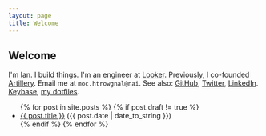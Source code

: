 ```yaml
---
layout: page
title: Welcome
---
```


<h2>Welcome</h2>

<p>
  I'm Ian. I build things.
  I'm an engineer at <a href="https://looker.com/">Looker</a>.
  Previously, I co-founded <a href="https://web.archive.org/web/http://www.artillery.com/news">Artillery</a>.
  Email me at <code class="reverse">moc.htrowgnal@nai</code>.
  See also:
  <a href="https://github.com/statico">GitHub</a>,
  <a href="https://twitter.com/statico">Twitter</a>,
  <a href="https://www.linkedin.com/in/ianlangworth">LinkedIn</a>.
  <a href="https://keybase.io/statico">Keybase</a>,
  <a href="https://github.com/statico/dotfiles">my dotfiles</a>.
</p>

<ul class="my-4">
  {% for post in site.posts %}
    {% if post.draft != true %}
      <li class="my-3">
        <a href="{{ post.url }}">{{ post.title }}</a>
        ({{ post.date | date_to_string }})
      </li>
    {% endif %}
  {% endfor %}
</ul>



